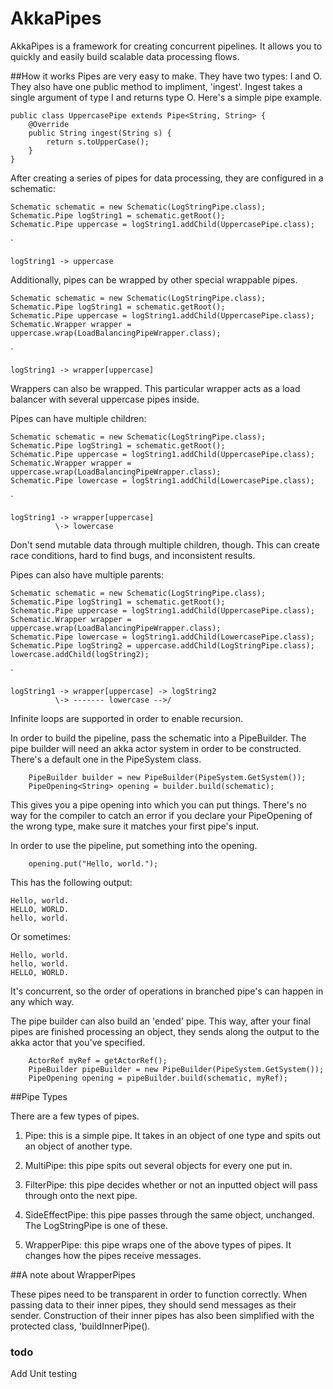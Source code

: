 # AkkaPipes
AkkaPipes is a framework for creating concurrent pipelines. It allows you to quickly and easily build scalable data processing flows.


##How it works
Pipes are very easy to make. They have two types: I and O. They also have one public method to impliment, 'ingest'. Ingest takes a single argument of type I and returns type O. Here's a simple pipe example.

    public class UppercasePipe extends Pipe<String, String> {
        @Override
        public String ingest(String s) {
            return s.toUpperCase();
        }
    }
    
After creating a series of pipes for data processing, they are configured in a schematic:

    Schematic schematic = new Schematic(LogStringPipe.class);
    Schematic.Pipe logString1 = schematic.getRoot();
    Schematic.Pipe uppercase = logString1.addChild(UppercasePipe.class);

`

    logString1 -> uppercase

Additionally, pipes can be wrapped by other special wrappable pipes.

    Schematic schematic = new Schematic(LogStringPipe.class);
    Schematic.Pipe logString1 = schematic.getRoot();
    Schematic.Pipe uppercase = logString1.addChild(UppercasePipe.class);
    Schematic.Wrapper wrapper = uppercase.wrap(LoadBalancingPipeWrapper.class);

`

    logString1 -> wrapper[uppercase]
        
Wrappers can also be wrapped. This particular wrapper acts as a load balancer with several uppercase pipes inside.

Pipes can have multiple children:

    Schematic schematic = new Schematic(LogStringPipe.class);
    Schematic.Pipe logString1 = schematic.getRoot();
    Schematic.Pipe uppercase = logString1.addChild(UppercasePipe.class);
    Schematic.Wrapper wrapper = uppercase.wrap(LoadBalancingPipeWrapper.class);
    Schematic.Pipe lowercase = logString1.addChild(LowercasePipe.class);

`

    logString1 -> wrapper[uppercase]
              \-> lowercase 

Don't send mutable data through multiple children, though. This can create race conditions, hard to find bugs, and inconsistent results.

Pipes can also have multiple parents:

    Schematic schematic = new Schematic(LogStringPipe.class);
    Schematic.Pipe logString1 = schematic.getRoot();
    Schematic.Pipe uppercase = logString1.addChild(UppercasePipe.class);
    Schematic.Wrapper wrapper = uppercase.wrap(LoadBalancingPipeWrapper.class);
    Schematic.Pipe lowercase = logString1.addChild(LowercasePipe.class);
    Schematic.Pipe logString2 = uppercase.addChild(LogStringPipe.class);
    lowercase.addChild(logString2);
    
`

    logString1 -> wrapper[uppercase] -> logString2
              \-> ------- lowercase -->/

Infinite loops are supported in order to enable recursion.

In order to build the pipeline, pass the schematic into a PipeBuilder.
The pipe builder will need an akka actor system in order to be constructed. There's a default one in the PipeSystem class.

        PipeBuilder builder = new PipeBuilder(PipeSystem.GetSystem());
        PipeOpening<String> opening = builder.build(schematic);
        
This gives you a pipe opening into which you can put things. There's no way for the compiler to catch an error if you declare your PipeOpening of the wrong type, make sure it matches your first pipe's input.

In order to use the pipeline, put something into the opening.

        opening.put("Hello, world.");
        
This has the following output:

    Hello, world.
    HELLO, WORLD.
    hello, world.
    
Or sometimes:

    Hello, world.
    hello, world.
    HELLO, WORLD.
    
It's concurrent, so the order of operations in branched pipe's can happen in any which way.
      
The pipe builder can also build an 'ended' pipe. This way, after your final pipes are finished processing an object, they sends along the output to the akka actor that you've specified. 

        ActorRef myRef = getActorRef();
        PipeBuilder pipeBuilder = new PipeBuilder(PipeSystem.GetSystem());
        PipeOpening opening = pipeBuilder.build(schematic, myRef);
        
##Pipe Types

There are a few types of pipes.

1. Pipe: this is a simple pipe. It takes in an object of one type and spits out an object of another type.

2. MultiPipe: this pipe spits out several objects for every one put in. 

3. FilterPipe: this pipe decides whether or not an inputted object will pass through onto the next pipe.

4. SideEffectPipe: this pipe passes through the same object, unchanged. The LogStringPipe is one of these.

5. WrapperPipe: this pipe wraps one of the above types of pipes. It changes how the pipes receive messages. 

##A note about WrapperPipes

These pipes need to be transparent in order to function correctly. When passing data to their inner pipes, they should send messages as their sender. Construction of their inner pipes has also been simplified with the protected class, 'buildInnerPipe().


### todo

Add Unit testing

